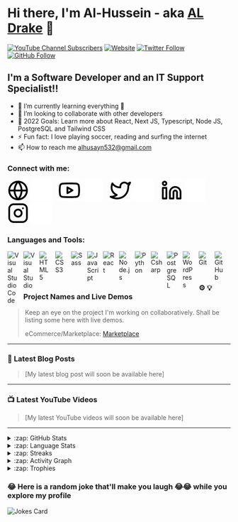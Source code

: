 # Hi there, I'm Al-Hussein - aka [AL Drake][website] 👋 


[![YouTube Channel Subscribers](https://img.shields.io/youtube/channel/subscribers/UCc19yVrMKZ9tCy40hWEc3BA?style=social)][youtube]
[![Website](https://img.shields.io/website?color=%23008080&label=al-drake.com&up_message=UP&url=https%3A%2F%2Fal-drake.netlify.app%2F)][website]
[![Twitter Follow](https://img.shields.io/twitter/follow/al_drake3?style=social)][twitter]
[![GitHub Follow](https://img.shields.io/github/followers/al-husayn?style=social)][github]




## I'm a Software Developer and an IT Support Specialist!!


- 🌱 I’m currently learning everything 🤣
- 👯 I’m looking to collaborate with other developers
- 🥅 2022 Goals: Learn more about React, Next JS, Typescript, Node JS, PostgreSQL and Tailwind CSS
- ⚡ Fun fact: I love playing soccer, reading and surfing the internet
- 📫 How to reach me alhusayn532@gmail.com

### Connect with me:

[![email](./img/globe-light.svg)](mailto:atldrake532@gmail.com)
[![email](./img/globe-dark.svg)](mailto:atldrake532@gmail.com)
&nbsp;&nbsp;
[![youtube](./img/youtube-light.svg)](https://www.youtube.com/channel/UCc19yVrMKZ9tCy40hWEc3BA)
[![youtube](./img/youtube-dark.svg)](https://www.youtube.com/channel/UCc19yVrMKZ9tCy40hWEc3BA)
&nbsp;&nbsp;
[![twitter](./img/twitter-light.svg)](https://twitter.com/al_drake3)
[![twitter](./img/twitter-dark.svg)](https://twitter.com/al_drake3)
&nbsp;&nbsp;
[![linkedin](./img/linkedin-light.svg)](https://www.linkedin.com/in/al-hussein-abubakar/)
[![linkedin](./img/linkedin-dark.svg)](https://www.linkedin.com/in/al-hussein-abubakar/)
&nbsp;&nbsp;
[![instagram](./img/instagram-light.svg)](https://instagram.com/al_drake3)
[![instagram](./img/instagram-dark.svg)](https://instagram.com/al_drake3)

### Languages and Tools:

<img align="left" alt="Visual Studio Code" width="26px" src="https://cdn.jsdelivr.net/gh/devicons/devicon/icons/vscode/vscode-original.svg" style="padding-right:10px;" />
<img align="left" alt="Visual Studio" width="26px" src="https://cdn.jsdelivr.net/gh/devicons/devicon/icons/visualstudio/visualstudio-plain.svg" style="padding-right:10px;" />
<img align="left" alt="HTML5" width="26px" src="https://cdn.jsdelivr.net/gh/devicons/devicon/icons/html5/html5-original.svg" style="padding-right:10px;" />
<img align="left" alt="CSS3" width="26px" src="https://cdn.jsdelivr.net/gh/devicons/devicon/icons/css3/css3-original.svg" style="padding-right:10px;" />
<img align="left" alt="Sass" width="26px" src="https://cdn.jsdelivr.net/gh/devicons/devicon/icons/sass/sass-original.svg" style="padding-right:10px;" />
<img align="left" alt="JavaScript" width="26px" src="https://cdn.jsdelivr.net/gh/devicons/devicon/icons/javascript/javascript-original.svg" style="padding-right:10px;" />
<img align="left" alt="React" width="26px" src="https://cdn.jsdelivr.net/gh/devicons/devicon/icons/react/react-original.svg" style="padding-right:10px;" />
<img align="left" alt="Node.js" width="26px" src="https://cdn.jsdelivr.net/gh/devicons/devicon/icons/nodejs/nodejs-original.svg" style="padding-right:10px;" />
<img align="left" alt="Python" width="26px" src="https://cdn.jsdelivr.net/gh/devicons/devicon/icons/python/python-original.svg" style="padding-right:10px;" />
<img align="left" alt="Csharp" width="26px" src="https://cdn.jsdelivr.net/gh/devicons/devicon/icons/csharp/csharp-original.svg" style="padding-right:10px;" />
<img align="left" alt="PostgreSQL" width="26px" src="https://cdn.jsdelivr.net/gh/devicons/devicon/icons/postgresql/postgresql-plain.svg" style="padding-right:10px;" />
<img align="left" alt="WordPress" width="26px" src="https://cdn.jsdelivr.net/gh/devicons/devicon/icons/wordpress/wordpress-original.svg" style="padding-right:10px;" />
<img align="left" alt="Git" width="26px" src="https://cdn.jsdelivr.net/gh/devicons/devicon/icons/git/git-original.svg" style="padding-right:10px;" />
<img align="left" alt="GitHub" width="26px" src="https://user-images.githubusercontent.com/3369400/139447912-e0f43f33-6d9f-45f8-be46-2df5bbc91289.png" style="padding-right:10px;" />
<br />
<br />

---

### ⚙️ 💡 Project Names and Live Demos


<!-- PROJECTS:START -->
> Keep an eye on the project I'm working on collaboratively. Shall be listing some here with live demos.
> <!-- If you have the project hosted somewhere, include the link here. -->
> eCommerce/Marketplace: [Marketplace](https://staging.d3o0f92tyu6euq.amplifyapp.com/)

---

### 📕 Latest Blog Posts

<!-- BLOG-POST-LIST:START -->
> [My latest blog post will soon be available here]

---

 ### 📺 Latest YouTube Videos

<!-- YOUTUBE:START -->
> [My latest YouTube videos will soon be available here]

---
 <details>
 <summary>:zap: GitHub Stats</summary>

  [![My GitHub Stats](https://github-readme-stats.vercel.app/api/?username=al-husayn&count_private=true&theme=cobalt2&showicons=true)]()
  </details>
 <details>
 <summary>:zap: Language Stats</summary>

 [![My GitHub Language Stats](https://github-readme-stats.vercel.app/api/top-langs/?username=al-husayn&langs_count=5&theme=cobalt2)]()
 </details>

 <details>
 <summary>:zap: Streaks</summary>

[![GitHub Streak](https://github-readme-streak-stats.herokuapp.com/?user=al-husayn&theme=dark)](https://git.io/streak-stats)

</details>

 <details>
    <summary>:zap: Activity Graph</summary>

[![AL Drake github activity graph](https://activity-graph.herokuapp.com/graph?username=al-husayn&theme=dracula)](https://github.com/al-husayn/github-readme-activity-graph)
</details>

<details>
    <summary>:zap: Trophies</summary>

 
 [![trophy](https://github-profile-trophy.vercel.app/?username=al-husayn&theme=onedark)](https://github.com/ryo-ma/github-profile-trophy)
</details>


### 😂 Here is a random joke that'll make you laugh 😂😂 while you explore my profile
![Jokes Card](https://readme-jokes.vercel.app/api?hideBorder&theme=cobalt)


[website]: https://al-drake.netlify.app/
[email]: mailto:alhusayn532@gmail.com
[twitter]: https://twitter.com/al_drake3
[youtube]:https://www.youtube.com/channel/UCc19yVrMKZ9tCy40hWEc3BA
[instagram]: https://instagram.com/al_drake3
[linkedin]: https://www.linkedin.com/in/al-hussein-abubakar/
[github]: https://github.com/al-husayn
